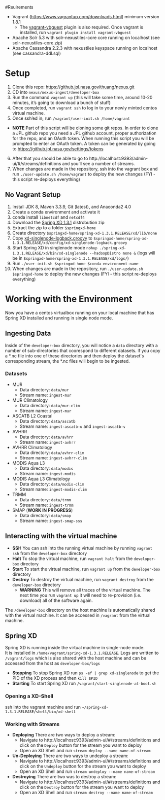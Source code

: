 #Reuirements

* Vagrant (https://www.vagrantup.com/downloads.html) minimum version 1.8.1
  * The [vagrant-vbguest](https://github.com/dotless-de/vagrant-vbguest) plugin is also required. Once vagrant is installed, run `vagrant plugin install vagrant-vbguest`
* Apache Solr 5.3 with solr-nexustiles-core core running on localhost (see solr-nexustiles-core.zip)
* Apache Cassandra 2.2.3 with nexustiles keyspace running on localhost (see cassandra-ddl.sql)

# Setup

1. Clone this repo: https://github.jpl.nasa.gov/thuang/nexus.git
2. CD into `nexus/nexus-ingest/developer-box`
3. Run the command `vagrant up` (this will take some time, around 10-20 minutes, it’s going to download a bunch of stuff)
4. Once completed, run `vagrant ssh` to log in to your newly minted centos virtual machine.
5. Once ssh’ed in, run `/vagrant/user-init.sh /home/vagrant`
  * **NOTE** Part of this script will be cloning some git repos. In order to clone a JPL github repo you need a JPL github account, proper authorization for the repo, and an OAuth token. When running this script you will be prompted to enter an OAuth token. A token can be generated by going to https://github.jpl.nasa.gov/settings/tokens
6. After that you should be able to go to http://localhost:9393/admin-ui/#/streams/definitions and you’ll see a number of streams.
7. When changes are made in the repository, ssh into the vagrant box and run `./user-update.sh /home/vagrant` to deploy the new changes (FYI - this script re-deploys everything)

## No Vagrant Setup

1. Install JDK 8, Maven 3.3.9, Git (latest), and Anaconda2 4.0
2. Create a conda environment and activate it
  1. conda install `libnetcdf` and `netcdf4`
3. Download the [Spring XD 1.3.1](http://repo.spring.io/libs-release/org/springframework/xd/spring-xd/1.3.1.RELEASE) distrobution zip
  1. Extract the zip to a folder `$springxd-home`
  2. Create directory `$springxd-home/spring-xd-1.3.1.RELEASE/xd/lib/none`
  3. Copy [xd-singlenode-logback.groovy](xd-singlenode-logback.groovy) to `$springxd-home/spring-xd-1.3.1.RELEASE/xd/config/xd-singlenode-logback.groovy`
  4. Start Spring XD in singlenode mode `nohup ./spring-xd-1.3.1.RELEASE/xd/bin/xd-singlenode --hadoopDistro none &` (logs will be in `$springxd-home/spring-xd-1.3.1.RELEASE/xd/logs/`)
4. Run `./user-init.sh $springxd-home $conda-environment-name`
5. When changes are made in the repository, run `./user-update.sh $springxd-home` to deploy the new changes (FYI - this script re-deploys everything)

# Working with the Environment

Now you have a centos virtualbox running on your local machine that has Spring XD installed and running in single node mode.

## Ingesting Data

Inside of the `developer-box` directory, you will notice a `data` directory with a number of sub-directories that coorespond to different datasets. If you copy a *.nc file into one of these directories and then deploy the dataset's corresponding stream, the *.nc files will begin to be ingested.

### Datasets

* MUR
  * Data directory: `data/mur`
  * Stream name: `ingest-mur`
* MUR Climatology
  * Data directory: `data/mur-clim`
  * Stream name: `ingest-mur`
* ASCATB L2 Coastal
  * Data directory: `data/ascatb`
  * Stream name: `ingest-ascatb-u` and `ingest-ascatb-v`
* AVHRR
  * Data directory: `data/avhrr`
  * Stream name: `ingest-avhrr`
* AVHRR Climatology
  * Data directory: `data/avhrr-clim`
  * Stream name: `ingest-avhrr-clim`
* MODIS Aqua L3
  * Data directory: `data/modis`
  * Stream name: `ingest-modis`
* MODIS Aqua L3 Climatology
  * Data directory: `data/modis-clim`
  * Stream name: `ingest-modis-clim`
* TRMM
  * Data directory: `data/trmm`
  * Stream name: `ingest-trmm`
* SMAP (**WORK IN PROGRESS**)
  * Data directory: `data/smap`
  * Stream name: `ingest-smap-sss`

## Interacting with the virtual machine

* **SSH** You can ssh into the running virtual machine by running `vagrant ssh` from the `developer-box` directory
* **Halt** To stop the virtual machine, run `vagrant halt` from the `developer-box` directory
* **Start** To start the virtual machine, run `vagrant up` from the `developer-box` directory
* **Destroy** To destroy the virtual machine, run `vagrant destroy` from the `developer-box` directory
  * **WARNING** This will remove all traces of the virtual machine. The next time you run `vagrant up` it will need to re-provision (i.e. download) all of the software again.
  
The `/developer-box` directory on the host machine is automatically shared with the virtual machine. It can be accessed in `/vagrant` from the virtual machine.

## Spring XD

Spring XD is running inside the virtual machine in single-node mode.  
It is installed in `/home/vagrant/spring-xd-1.3.1.RELEASE`.
Logs are written to `/vagrant/logs` which is also shared with the host machine and can be accessed from the host as `developer-box/logs`

* **Stopping** To stop Spring XD run `ps -ef | grep xd-singlenode` to get the PID of the XD process and then `kill $PID`
* **Starting** To start Spring XD run `/vagrant/start-singlenode-at-boot.sh`

### Opening a XD-Shell

ssh into the vagrant machine and run `~/spring-xd-1.3.1.RELEASE/shell/bin/xd-shell`

### Working with Streams

* **Deploying** There are two ways to deploy a stream:
  * Navigate to http://localhost:9393/admin-ui/#/streams/definitions and click on the `Deploy` button for the stream you want to deploy
  * Open an XD Shell and run `stream deploy --name name-of-stream`
* **Un-Deploying** There are two ways to undeploy a stream:
  * Navigate to http://localhost:9393/admin-ui/#/streams/definitions and click on the `Undeploy` button for the stream you want to deploy
  * Open an XD Shell and run `stream undeploy --name name-of-stream`
* **Destroying** There are two was to destroy a stream:
  * Navigate to http://localhost:9393/admin-ui/#/streams/definitions and click on the `Destroy` button for the stream you want to deploy
  * Open an XD Shell and run `stream destroy --name name-of-stream`